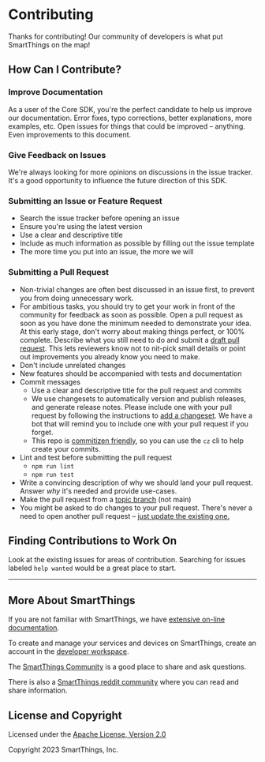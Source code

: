 # Contributing

Thanks for contributing! Our community of developers is what put SmartThings on the map!

## How Can I Contribute?

### Improve Documentation

As a user of the Core SDK, you're the perfect candidate to help us improve our documentation. Error fixes, typo corrections, better explanations, more examples, etc. Open issues for things that could be improved – anything. Even improvements to this document.

### Give Feedback on Issues

We're always looking for more opinions on discussions in the issue tracker. It's a good opportunity to influence the future direction of this SDK.

### Submitting an Issue or Feature Request

- Search the issue tracker before opening an issue
- Ensure you're using the latest version
- Use a clear and descriptive title
- Include as much information as possible by filling out the issue template
- The more time you put into an issue, the more we will

### Submitting a Pull Request

- Non-trivial changes are often best discussed in an issue first, to prevent you from doing unnecessary work.
- For ambitious tasks, you should try to get your work in front of the community for feedback as soon as possible. Open a pull request as soon as you have done the minimum needed to demonstrate your idea. At this early stage, don't worry about making things perfect, or 100% complete. Describe what you still need to do and submit a [draft pull request](https://github.blog/2019-02-14-introducing-draft-pull-requests/). This lets reviewers know not to nit-pick small details or point out improvements you already know you need to make.
- Don't include unrelated changes
- New features should be accompanied with tests and documentation
- Commit messages
  - Use a clear and descriptive title for the pull request and commits
  - We use changesets to automatically version and publish releases, and generate release notes.
    Please include one with your pull request by following the instructions to
	[add a changeset](https://github.com/changesets/changesets/blob/main/docs/adding-a-changeset.md).
	We have a bot that will remind you to include one with your pull request if you forget.
  - This repo is [commitizen friendly](https://github.com/commitizen/cz-cli), so you can use the `cz` cli to help create your commits.
- Lint and test before submitting the pull request
  - `npm run lint`
  - `npm run test`
- Write a convincing description of why we should land your pull request. Answer _why_ it's needed and provide use-cases.
- Make the pull request from a [topic branch](https://alvinalexander.com/git/git-topic-branch-workflow-pattern-pro-git/) (not main)
- You might be asked to do changes to your pull request. There's never a need to open another pull request – [just update the existing one.](https://github.com/RichardLitt/knowledge/blob/master/github/amending-a-commit-guide.md)

## Finding Contributions to Work On

Look at the existing issues for areas of contribution. Searching for issues labeled `help wanted` would be a great place to start.

---

## More About SmartThings

If you are not familiar with SmartThings, we have
[extensive on-line documentation](https://developer.smartthings.com/docs/getting-started/welcome).

To create and manage your services and devices on SmartThings, create an account in the
[developer workspace](https://smartthings.developer.samsung.com/workspace/).

The [SmartThings Community](https://community.smartthings.com/) is a good place to share and
ask questions.

There is also a [SmartThings reddit community](https://www.reddit.com/r/SmartThings/) where you
can read and share information.

## License and Copyright

Licensed under the [Apache License, Version 2.0](https://www.apache.org/licenses/LICENSE-2.0)

Copyright 2023 SmartThings, Inc.
